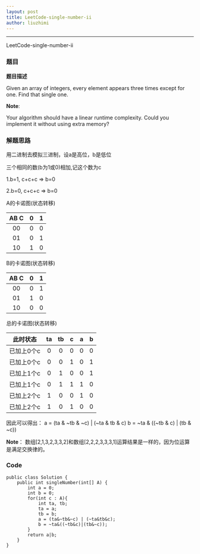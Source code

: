 ```yaml
---
layout: post
title: LeetCode-single-number-ii
author: liuzhimi
---
```

-----
LeetCode-single-number-ii

### 题目
**题目描述**

Given an array of integers, every element appears three times except for one. Find that single one.

**Note**: 

Your algorithm should have a linear runtime complexity. Could you implement it without using extra memory?

### 解题思路
用二进制去模拟三进制，设a是高位，b是低位

三个相同的数(b为1或0)相加,记这个数为c

1.b=1, c+c+c => b=0

2.b=0, c+c+c => b=0

A的卡诺图(状态转移)

| AB C | 0 | 1|
| :-: | :-: | :-: |
| 00 | 0 | 0 |
| 01 | 0 | 1 |
| 10 | 1 | 0 |

B的卡诺图(状态转移)

| AB C | 0 | 1|
| :-: | :-: | :-: |
| 00 | 0 | 1 |
| 01 | 1 | 0 |
| 10 | 0 | 0 |

总的卡诺图(状态转移)

|此时状态| ta | tb | c | a | b |
|:-:| :-: | :-: | :-: | :-: | :-: |
|已加上0个c| 0 | 0 | 0 | 0 | 0|
|已加上0个c| 0 | 0 | 1 | 0 | 1|
|已加上1个c| 0 | 1 | 0 | 0 | 1|
|已加上1个c| 0 | 1 | 1 | 1 | 0|
|已加上2个c| 1 | 0 | 0 | 1 | 0|
|已加上2个c| 1 | 0 | 1 | 0 | 0|


因此可以得出：
a = (ta & ~tb & ~c)  |  (~ta & tb & c)
b = ~ta & ((~tb & c) | (tb & ~c))

**Note**：
数组[2,1,3,2,3,3,2]和数组[2,2,2,3,3,3,1]运算结果是一样的，因为位运算是满足交换律的。

### Code
```
public class Solution {
    public int singleNumber(int[] A) {
        int a = 0;
        int b = 0;
        for(int c : A){
            int ta, tb;
            ta = a;
            tb = b;
            a = (ta&~tb&~c) | (~ta&tb&c);
            b = ~ta&((~tb&c)|(tb&~c));
        }
        return a|b;
    }
}
```

